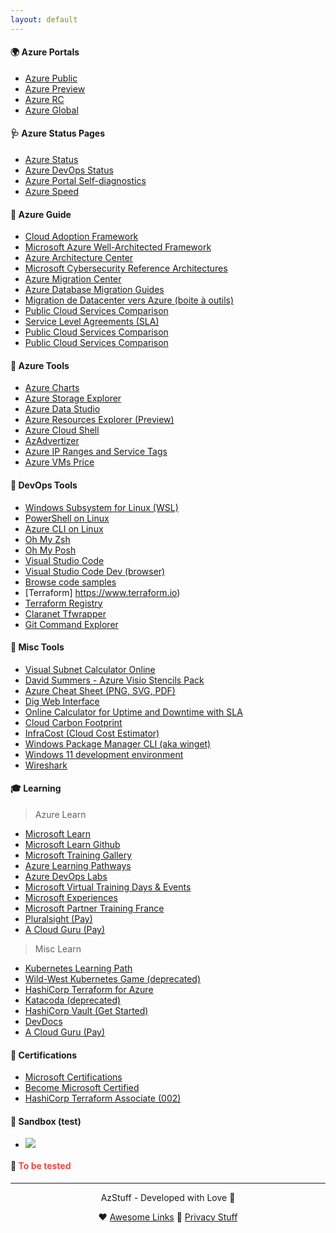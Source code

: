 ```yaml
---
layout: default
---
```


#### 🌍 Azure Portals

- [Azure Public](https://portal.azure.com)
- [Azure Preview](https://preview.portal.azure.com)
- [Azure RC](https://rc.portal.azure.com)
- [Azure Global](https://msportals.io)

#### 🩺 Azure Status Pages

- [Azure Status](https://status.azure.com/en-us/status)
- [Azure DevOps Status](https://status.dev.azure.com)
- [Azure Portal Self-diagnostics](https://portal.azure.com/SelfHelp)
- [Azure Speed](https://www.azurespeed.com)


#### 📒 Azure Guide

- [Cloud Adoption Framework](https://learn.microsoft.com/en-us/azure/cloud-adoption-framework)
- [Microsoft Azure Well-Architected Framework](https://learn.microsoft.com/en-us/azure/architecture/framework)
- [Azure Architecture Center](https://learn.microsoft.com/en-us/azure/architecture)
- [Microsoft Cybersecurity Reference Architectures](https://learn.microsoft.com/fr-fr/security/cybersecurity-reference-architecture/mcra)
- [Azure Migration Center](https://azure.microsoft.com/en-us/migration/migration-journey)
- [Azure Database Migration Guides](https://learn.microsoft.com/en-us/data-migration)
- [Migration de Datacenter vers Azure (boite à outils)](https://www.linkedin.com/pulse/migration-de-datacenter-vers-azure-la-boite-%C3%A0-outils-quastana)
- [Public Cloud Services Comparison](https://comparecloud.in)
- [Service Level Agreements (SLA)](https://www.microsoft.com/licensing/docs/view/Service-Level-Agreements-SLA-for-Online-Services?lang=1)
- [Public Cloud Services Comparison](https://comparecloud.in)
- [Public Cloud Services Comparison](https://comparecloud.in)

#### 🧰 Azure Tools

- [Azure Charts](https://azurecharts.com)
- [Azure Storage Explorer](https://azure.microsoft.com/en-us/features/storage-explorer)
- [Azure Data Studio](https://azure.microsoft.com/en-us/services/developer-tools/data-studio)
- [Azure Resources Explorer (Preview)](https://resources.azure.com)
- [Azure Cloud Shell](https://shell.azure.com)
- [AzAdvertizer](https://www.azadvertizer.net)
- [Azure IP Ranges and Service Tags](https://www.microsoft.com/en-us/download/details.aspx?id=56519)
- [Azure VMs Price](https://azureprice.net)

#### 🧰 DevOps Tools

- [Windows Subsystem for Linux (WSL)](https://docs.microsoft.com/en-us/windows/wsl/install)
- [PowerShell on Linux](https://docs.microsoft.com/en-us/powershell/scripting/install/installing-powershell-on-linux?view=powershell-7.2)
- [Azure CLI on Linux](https://docs.microsoft.com/en-us/cli/azure/install-azure-cli-linux?pivots=apt)
- [Oh My Zsh](https://ohmyz.sh)
- [Oh My Posh](https://www.ohmyposh.dev)
- [Visual Studio Code](https://code.visualstudio.com)
- [Visual Studio Code Dev (browser)](https://vscode.dev)
- [Browse code samples](https://learn.microsoft.com/en-us/samples/browse)
- [Terraform] https://www.terraform.io)
- [Terraform Registry](https://registry.terraform.io)
- [Claranet Tfwrapper](https://github.com/claranet/terraform-wrapper)
- [Git Command Explorer](https://gitexplorer.com)

#### 🧰 Misc Tools

- [Visual Subnet Calculator Online](https://www.davidc.net/sites/default/subnets/subnets.html)
- [David Summers - Azure Visio Stencils Pack](https://github.com/David-Summers/Azure-Design)
- [Azure Cheat Sheet (PNG, SVG, PDF)](https://github.com/milanm/azure-cheat-sheet)
- [Dig Web Interface](https://digwebinterface.com)
- [Online Calculator for Uptime and Downtime with SLA](https://uptime.is)
- [Cloud Carbon Footprint](https://www.cloudcarbonfootprint.org)
- [InfraCost (Cloud Cost Estimator)](https://www.infracost.io)
- [Windows Package Manager CLI (aka winget)](https://github.com/microsoft/winget-cli)
- [Windows 11 development environment](https://developer.microsoft.com/en-us/windows/downloads/virtual-machines)
- [Wireshark](https://www.wireshark.org)

#### 🎓 Learning

> Azure Learn

- [Microsoft Learn](https://learn.microsoft.com/en-us/training)
- [Microsoft Learn Github](https://github.com/MicrosoftLearning)
- [Microsoft Training Gallery](https://partner.microsoft.com/en-us/training)
- [Azure Learning Pathways](https://learning-pathways.co.uk)
- [Azure DevOps Labs](https://azuredevopslabs.com)
- [Microsoft Virtual Training Days & Events](https://events.microsoft.com/en-us)
- [Microsoft Experiences](https://experiences.microsoft.fr/calendrier-formations)
- [Microsoft Partner Training France](https://msit.powerbi.com/view?r=eyJrIjoiMjY1Njk3YjAtN2E5MC00NDIzLTg5MmEtYzAzYzBlMDYxZWY3IiwidCI6IjcyZjk4OGJmLTg2ZjEtNDFhZi05MWFiLTJkN2NkMDExZGI0NyIsImMiOjV9&pageName=ReportSection)
- [Pluralsight (Pay)](https://www.pluralsight.com)
- [A Cloud Guru (Pay)](https://acloudguru.com)

> Misc Learn

- [Kubernetes Learning Path](https://azure.microsoft.com/mediahandler/files/resourcefiles/kubernetes-learning-path/Kubernetes%20Learning%20Path_Version%202.0.pdf)
- [Wild-West Kubernetes Game (deprecated)](https://github.com/gshipley/wild-west-kubernetes)
- [HashiCorp Terraform for Azure](https://developer.hashicorp.com/terraform/tutorials/azure-get-started)
- [Katacoda (deprecated)](https://www.katacoda.com)
- [HashiCorp Vault (Get Started)](https://developer.hashicorp.com/vault/tutorials/getting-started)
- [DevDocs](https://devdocs.io)
- [A Cloud Guru (Pay)](https://acloudguru.com)

#### 🥇 Certifications

- [Microsoft Certifications](https://learn.microsoft.com/en-us/certifications)
- [Become Microsoft Certified](https://query.prod.cms.rt.microsoft.com/cms/api/am/binary/RE2PjDI)
- [HashiCorp Terraform Associate (002)](https://developer.hashicorp.com/terraform/tutorials/certification-associate-tutorials)

#### 🧪 Sandbox (test)

<section>
    <ul class="text">
        <!-- Item 1 -->
        <li>
            <div class="desc">
              <a href="https://portal.azure.com/#create/Microsoft.Template/uri/https%3A%2F%2Fraw.githubusercontent.com%2Fjcabeza%2Fazure%2Fdocs%2Fmiscs%2Fmain%2Fazuredeploy.json" target="_blank">
              <img src="https://aka.ms/deploytoazurebutton"></a>
            </div>
        </li>
    </ul>
</section>

#### 🧪 <span style="color: #fb4141"> To be tested </span>

<!-- To be tested...
- [Azure Architectures (visio links)](https://docs.microsoft.com/en-us/azure/architecture/browse)
- [Microsoft Integration Stencils Pack for Visio](https://github.com/sandroasp/Microsoft-Integration-and-Azure-Stencils-Pack-for-Visio)
- [Cloudockit Stencils Collection](https://www.cloudockit.com/azure-aws-google-cloud-visio-stencils-to-build-your-diagrams)
- [2700 Visio Stencils for IT](https://github.com/bhdicaire/visioStencils)
- [Visio Cafe Stencils](http://www.visiocafe.com/index.htm)
- [Azure Logo](https://swimburger.net/blog/azure/azure-has-a-new-logo-but-where-do-you-download-it-here)
- [Azure Icons Set](https://code.benco.io/icon-collection/azure-icons)
- [Azure Architecture Icons](https://docs.microsoft.com/en-us/azure/architecture/icons)
To be tested -->

---

<!-- <img src="./img/awesome-links.png" alt="Awesome Links" width="50" height="50"> -->
<p align="center"> AzStuff - Developed with Love 💙 </p>
<p align="center">
 ❤️ <a href="https://jcabeza.github.io/Awesome-Links)">Awesome Links</a>
 💜 <a href="https://jcabeza.github.io/Privacy)">Privacy Stuff</a>
</p>